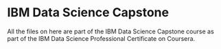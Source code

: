 # IBM Data Science Capstone
All the files on here are part of the IBM Data Science Capstone course as part of the IBM Data Science Professional Certificate on Coursera. 
